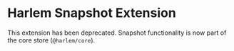 # Harlem Snapshot Extension

This extension has been deprecated. Snapshot functionality is now part of the core store (`@harlem/core`).